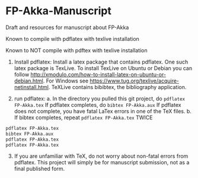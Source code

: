 # FP-Akka-Manuscript
Draft and resources for manuscript about FP-Akka

Known to compile with pdflatex with texlive installation

Known to NOT compile with pdftex with texlive installation


1. Install pdflatex:
Install a latex package that contains pdflatex.  One such latex package is TexLive. To install TexLive on Ubuntu or Debian you can follow http://xmodulo.com/how-to-install-latex-on-ubuntu-or-debian.html. For Windows see https://www.tug.org/texlive/acquire-netinstall.html.  TeXLive  contains bibibtex, the bibliography application.

2. run pdflatex: 
  a. In the directory you pulled this git project, do `pdflatex FP-Akka.tex` If pdflatex completes, do `bibtex FP-Akka.aux`
If pdflatex does not complete, you have fatal LaTex errors in one of the TeX files.
  b. If bibtex completes, repeat `pdflatex FP-Akka.tex` TWICE

```bash
pdflatex FP-Akka.tex
bibtex FP-Akka.aux
pdflatex FP-Akka.tex
pdflatex FP-Akka.tex
```

3. If you are unfamiliar with TeX, do not worry about non-fatal errors from pdflatex. This project will simply be for manuscript submission, not as a final published form.
